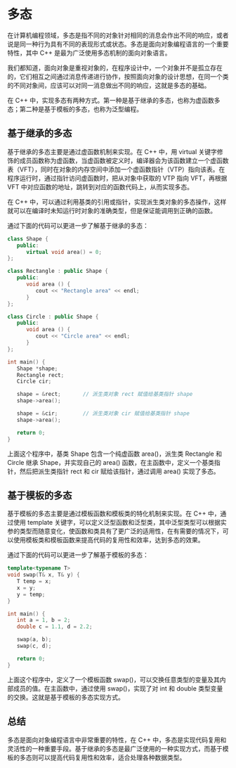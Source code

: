 # 多态
在计算机编程领域，多态是指不同的对象针对相同的消息会作出不同的响应，或者说是同一种行为具有不同的表现形式或状态。多态是面向对象编程语言的一个重要特性，其中 C++ 是最为广泛使用多态机制的面向对象语言。

我们都知道，面向对象是重视对象的，在程序设计中，一个对象并不是孤立存在的，它们相互之间通过消息传递进行协作，按照面向对象的设计思想，在同一个类的不同对象间，应该可以对同一消息做出不同的响应，这就是多态的基础。

在 C++ 中，实现多态有两种方式。第一种是基于继承的多态，也称为虚函数多态；第二种是基于模板的多态，也称为泛型编程。

## 基于继承的多态
基于继承的多态主要是通过虚函数机制来实现。在 C++ 中，用 virtual 关键字修饰的成员函数称为虚函数，当虚函数被定义时，编译器会为该函数建立一个虚函数表（VFT），同时在对象的内存空间中添加一个虚函数指针（VTP）指向该表。在程序运行时，通过指针访问虚函数时，把从对象中获取的 VTP 指向 VFT，再根据 VFT 中对应函数的地址，跳转到对应的函数代码上，从而实现多态。

在 C++ 中，可以通过利用基类的引用或指针，实现派生类对象的多态操作，这样就可以在编译时未知运行时对象的准确类型，但是保证能调用到正确的函数。

通过下面的代码可以更进一步了解基于继承的多态：
```cpp
class Shape {
   public:
      virtual void area() = 0;
};

class Rectangle : public Shape {
   public:
      void area () {
         cout << "Rectangle area" << endl;
      }
};

class Circle : public Shape {
   public:
      void area () {
         cout << "Circle area" << endl;
      }
};

int main() {
   Shape *shape;
   Rectangle rect;
   Circle cir;

   shape = &rect;       // 派生类对象 rect 赋值给基类指针 shape
   shape->area();

   shape = &cir;        // 派生类对象 cir 赋值给基类指针 shape
   shape->area();

   return 0;
}
```

上面这个程序中，基类 Shape 包含一个纯虚函数 area()，派生类 Rectangle 和 Circle 继承 Shape，并实现自己的 area() 函数，在主函数中，定义一个基类指针，然后把派生类指针 rect 和 cir 赋给该指针，通过调用 area() 实现了多态。

## 基于模板的多态
基于模板的多态主要是通过模板函数和模板类的特化机制来实现。在 C++ 中，通过使用 template 关键字，可以定义泛型函数和泛型类，其中泛型类型可以根据实参的类型而随意变化，使函数和类具有了更广泛的适用性，在有需要的情况下，可以使用模板类和模板函数来提高代码的复用性和效率，达到多态的效果。

通过下面的代码可以更进一步了解基于模板的多态：
```cpp
template<typename T>
void swap(T& x, T& y) {
   T temp = x;
   x = y;
   y = temp;
}

int main() {
   int a = 1, b = 2;
   double c = 1.1, d = 2.2;

   swap(a, b);
   swap(c, d);

   return 0;
}
```

上面这个程序中，定义了一个模板函数 swap()，可以交换任意类型的变量及其内部成员的值。在主函数中，通过使用 swap()，实现了对 int 和 double 类型变量的交换。这就是基于模板的多态实现方式。

## 总结
多态是面向对象编程语言中非常重要的特性，在 C++ 中，多态是实现代码复用和灵活性的一种重要手段。基于继承的多态是最广泛使用的一种实现方式，而基于模板的多态则可以提高代码复用性和效率，适合处理各种数据类型。